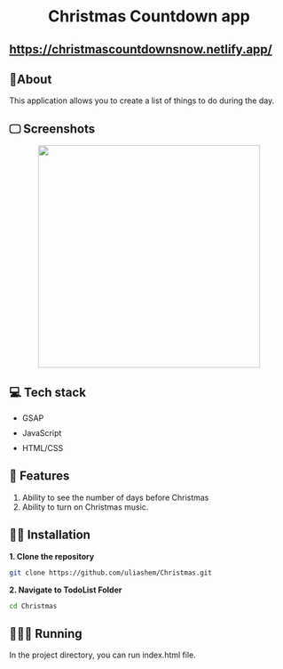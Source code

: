<h1 align="center">Christmas Countdown app</h1>

## https://christmascountdownsnow.netlify.app/
## 📙About
This application allows you to create a list of things to do during the day.
## 🖵 Screenshots
<p align="center">
<img src="./screen1.png" width="400px" />
</p>


## 💻 Tech stack
<ul style="display: flex; flex-direction: column; gap:10px;">
  <li style="vertical-align: middle;">
    GSAP
  </li>
    <li style="vertical-align: middle;">
    JavaScript
  </li>
    <li style="vertical-align: middle;">
    HTML/CSS
  </li>
  
</ul>

## 🌠 Features

1. Ability to see the number of days before Christmas
2. Ability to turn on Christmas music.

## 👨‍💻 Installation

**1. Clone the repository**

```sh
git clone https://github.com/uliashem/Christmas.git
```

**2. Navigate to TodoList Folder**

```sh
cd Christmas
```

## 👨🏻‍💻 Running

In the project directory, you can run index.html file.




